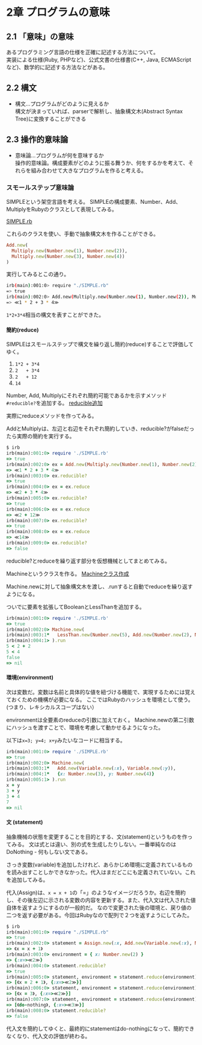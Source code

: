2章 プログラムの意味
===========================

2.1 「意味」の意味
---------------------------

あるプログラミング言語の仕様を正確に記述する方法について。  
実装による仕様(Ruby, PHPなど)、公式文書の仕様書(C++, Java, ECMAScriptなど)、数学的に記述する方法などがある。


2.2 構文
--------------------------
- 構文…プログラムがどのように見えるか  
  構文が決まっていれば、parserで解析し、抽象構文木(Abstract Syntax Tree)に変換することができる

2.3 操作的意味論
--------------------------
- 意味論…プログラムが何を意味するか  
  操作的意味論。構成要素がどのように振る舞うか、何をするかを考えて、それらを組み合わせて大きなプログラムを作ると考える。


### スモールステップ意味論

SIMPLEという架空言語を考える。
SIMPLEの構成要素、Number、Add、MultiplyをRubyのクラスとして表現してみる。

[SIMPLE.rb](SIMPLE.rb)

これらのクラスを使い、手動で抽象構文木を作ることができる。

```ruby
Add.new(
  Multiply.new(Number.new(1), Number.new(2)),
  Multiply.new(Number.new(3), Number.new(4))
)
```

実行してみるとこの通り。

```bash
irb(main):001:0> require "./SIMPLE.rb"
=> true
irb(main):002:0> Add.new(Multiply.new(Number.new(1), Number.new(2)), Multiply.new(Number.new(3), Number.new(4)))
=> ≪1 * 2 + 3 * 4≫
```

`1*2+3*4`相当の構文を表すことができた。

#### 簡約(reduce)

SIMPLEはスモールステップで構文を繰り返し簡約(reduce)することで評価してゆく。

1. `1*2 + 3*4`
2. `2   + 3*4`
3. `2   + 12`
3. `14`

Number, Add, Multiplyにそれぞれ簡約可能であるかを示すメソッド`#reducible?`を追加する。
[reducible追加](https://github.com/hirak/memo-understanding-computation/commit/e6942b8d27c3787a4d0eaf0ed6e0c9e519f587e3)

実際にreduceメソッドを作ってみる。

AddとMultiplyは、左辺と右辺をそれぞれ簡約していき、reducible?がfalseだったら実際の簡約を実行する。

```ruby
$ irb
irb(main):001:0> require './SIMPLE.rb'
=> true
irb(main):002:0> ex = Add.new(Multiply.new(Number.new(1), Number.new(2)), Multiply.new(Number.new(3), Number.new(4)))
=> ≪1 * 2 + 3 * 4≫
irb(main):003:0> ex.reducible?
=> true
irb(main):004:0> ex = ex.reduce
=> ≪2 + 3 * 4≫
irb(main):005:0> ex.reducible?
=> true
irb(main):006:0> ex = ex.reduce
=> ≪2 + 12≫
irb(main):007:0> ex.reducible?
=> true
irb(main):008:0> ex = ex.reduce
=> ≪14≫
irb(main):009:0> ex.reducible?
=> false
```

reducible?とreduceを繰り返す部分を仮想機械としてまとめてみる。

Machineというクラスを作る。
[Machineクラス作成](https://github.com/hirak/memo-understanding-computation/commit/21de4b01fe347deae735fb75ec92e0215e850d0b)

Machine.newに対して抽象構文木を渡し、.runすると自動でreduceを繰り返すようになる。

ついでに要素を拡張してBooleanとLessThanを追加する。

```ruby
irb(main):001:0> require './SIMPLE.rb'
=> true
irb(main):002:0> Machine.new(
irb(main):003:1*   LessThan.new(Number.new(5), Add.new(Number.new(2), Number.new(2)))
irb(main):004:1> ).run
5 < 2 + 2
5 < 4
false
=> nil
```

#### 環境(environment)

次は変数だ。変数は名前と具体的な値を紐づける機能で、実現するためには覚えておくための機構が必要になる。
ここではRubyのハッシュを環境として使う。(つまり、レキシカルスコープはない）

environmentは全要素のreduceの引数に加えておく。
Machine.newの第二引数にハッシュを渡すことで、環境を考慮して動かせるようになった。

以下は`x=3; y=4; x+y`みたいなコードに相当する。

```ruby
irb(main):001:0> require './SIMPLE.rb'
=> true
irb(main):002:0> Machine.new(
irb(main):003:1*   Add.new(Variable.new(:x), Variable.new(:y)),
irb(main):004:1*   {x: Number.new(3), y: Number.new(4)}
irb(main):005:1> ).run
x + y
3 + y
3 + 4
7
=> nil
```

#### 文 (statement)

抽象機械の状態を変更することを目的とする、文(statement)というものを作ってみる。
文は式とは違い、別の式を生成したりしない。一番単純なのはDoNothing - 何もしない文である。

さっき変数(variable)を追加したけれど、あらかじめ環境に定義されているものを読み出すことしかできなかった。代入はまだどこにも定義されていない。これを追加してみる。

代入(Assign)は、`x = x + 1`の「=」のようなイメージだろうか。右辺を簡約し、その後左辺に示される変数の内容を更新する。また、代入文は代入された値自体を返すようにするのが一般的だ。
なので変更された後の環境と、戻り値の二つを返す必要がある。今回はRubyなので配列で２つを返すようにしてみた。

```ruby
$ irb
irb(main):001:0> require "./SIMPLE.rb"
=> true
irb(main):002:0> statement = Assign.new(:x, Add.new(Variable.new(:x), Number.new(1)))
=> 《x = x + 1》
irb(main):003:0> environment = { x: Number.new(2) }
=> {:x=>≪2≫}
irb(main):004:0> statement.reducible?
=> true
irb(main):005:0> statement, environment = statement.reduce(environment)
=> [《x = 2 + 1》, {:x=>≪2≫}]
irb(main):006:0> statement, environment = statement.reduce(environment)
=> [《x = 3》, {:x=>≪2≫}]
irb(main):007:0> statement, environment = statement.reduce(environment)
=> [《do-nothing》, {:x=>≪3≫}]
irb(main):008:0> statement.reducible?
=> false
```

代入文を簡約してゆくと、最終的にstatementはdo-nothingになって、簡約できなくなり、代入文の評価が終わる。
